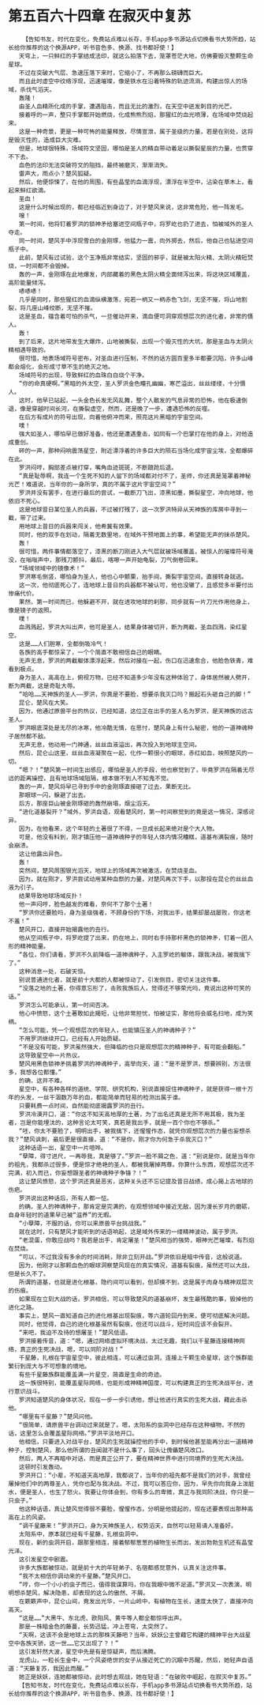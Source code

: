 # 第五百六十四章 在寂灭中复苏
        【告知书友，时代在变化，免费站点难以长存，手机app多书源站点切换看书大势所趋，站长给你推荐的这个换源APP，听书音色多、换源、找书都好使！】
       天穹上，一只鲜红的手掌结成法印，就这么拍落下去，笼罩苍茫大地，仿佛要毁灭整颗生命星球。
       不过在突破大气层、急速压落下来时，它缩小了，不再那么磅礴而巨大。
       而且此时虚空中纹络浮现，迅速璀璨，像是铁水在沿着特殊的轨迹流淌，构建出惊人的场域，杀伐气滔天。
       轰隆！
       由圣人血精所化成的手掌，遭遇阻击，而且无比的激烈，在天空中迸发刺目的光芒。
       接着呼的一声，整只手掌都开始燃烧，化成熊熊烈焰，那猩红的血光喷薄，在场域中焚烧起来。
       这是一种奇景，更是一种可怖的能量释放，尽情宣泄，属于圣级的力量，若是在别处，这将是毁灭性的，造成巨大灾难。
       但是，地球很特殊，场域符文坚固，哪怕是圣人的精血带动着足以撕裂星辰的力量，也贯穿不下去。
       血色的法印无法突破符文的阻挡，最终被磨灭，渐渐消失。
       雷声大，雨点小？楚风狐疑。
       然后，他便惊悚了，在他的周围，有些晶莹的血滴浮现，漂浮在半空中，沾染在草木上，看起来鲜红欲滴。
       圣血！
       这是什么时候出现的，都已经临近到身边了，对于楚风来说，这非常危险，他一阵发毛。
       嗖！
       第一时间，他将钉着罗洪的锁神矛给塞进空间瓶子中，将罗屹也扔了进去，怕被域外的圣人夺走。
       同一时间，楚风手中浮现雪白的金刚琢，他猛力一震，向外掷去，然后，他自己也钻进空间瓶子中。
       此前，楚风有过试验，这个玉净瓶非常结实，坚固的邪乎，就是被太阳火精、太阴火精短焚烧，一时间都不会毁掉。
       轰的一声，金刚琢在此地爆发，内部藏着的黑色太阴火精全面倾泻出来，将这块区域覆盖，高阶能量倾泻。
       哧哧哧！
       几乎是同时，那些猩红的血滴纵横激荡，宛若一柄又一柄赤色飞剑，无坚不摧，将山地割裂，将几座山峰绞断，无坚不摧。
       这是圣血，蕴含着可怕的杀气，一旦催动开来，滴血便可洞穿观想层次的进化者，非常的慑人。
       轰！
       到了后来，这片地带发生大爆炸，山地被撕裂，出现一个毁灭性的大坑，那是圣血与太阴火精相遇导致的。
       很可惜，地表场域符号密布，对圣血进行压制，不然的话方圆百里多半都要沉陷，许多山峰都会熔化，会形成寸草不生的绝灭之地。
       场域符号的出现，导致鲜红的血珠白白烧个干净。
       “你的命真硬啊。”黑暗的外太空，圣人罗洪金色瞳孔幽幽，寒芒溢出，丝丝缕缕，十分慑人。
       这时，他早已站起，一头金色长发无风乱舞，整个人散发的气息异常的恐怖，他在极速倒退，像是穿越时间长河，在撕裂虚空，然而，还是晚了一步，遭遇恐怖的反噬。
       在后方有成片的符号出现，向着他俯冲而来，照亮这片黑暗的宇宙空间。
       噗！
       强大如圣人，哪怕早已做好准备，他还是遭遇重击，如同有一个巴掌打在他的身上，对他造成重创。
       砰的一声，那种闷响震荡星空，附近漂浮着的许多巨大的陨石当场化成宇宙尘埃，全都爆碎在此。
       罗洪闷哼，胸部差点被打穿，嘴角血迹斑斑，不断踉跄后退。
       “真是耻辱啊，我连一个生死不知的人留下的场域都对付不了，圣师，你还真是笼罩着神秘光芒！难道说，当年你的一身所学，真的不属于这片宇宙空间？”
       罗洪并没有罢手，在进行最后的尝试，一截断刀飞出，漆黑如墨，撕裂星空，冲向地球，他依旧不死心。
       这是地球昔日某位圣人的兵器，不过被打残了，这一次罗洪特异从天神族的库房中寻到一截，带了过来。
       用地球上昔日的兵器来闯关，他希冀有效果。
       同时，他的双手在划动，隔着无数里地，在域外干预地面上的事，希望能无声的抹杀楚风。
       轰！
       很可惜，两件事情都落空了，漆黑的断刀刚进入大气层就被场域覆盖，被惊人的璀璨符号淹没，在嗡嗡声中，那残刀颤抖，最后，喀嚓一声开始龟裂，刀气倒卷回来。
       “场域领域中的镜像术！”
       罗洪寒毛倒竖，哪怕身为圣人，他也心中颤栗，抬手间，撕裂宇宙空间，直接转身就逃。
       这一次，他彻底死心了，连地球上昔日的兵器都不被认可，他也没辙了，且感觉多半要付出惨痛代价。
       果然，第一时间而已，他躲避不开，就在进攻地球的刹那，同步就有一片刀光作用他身上，像是镜子的返照。
       噗！
       血溅溅起，罗洪大叫出声，他可是圣人，结果身体被切开，断为两截，圣血四溅，染红星空。
       这是……人们胆寒，全都倒吸冷气！
       各族的高手都惊呆了，一个个简直不敢相信自己的眼睛。
       无声无息，罗洪的两截躯体漂浮起来，然后对接在一起，伤口在迅速愈合，他脸色铁青，难看到极点。
       身为圣人，高高在上，俯视万物，已经不知道多少年没有这种体验了，身体居然被人劈开，断为两截，这是奇耻大辱。
       “哈哈……天神族的圣人——罗洪，你真是不要脸，想要杀我灭口吗？搬起石头砸自己的脚！”
       昆仑，楚风在大笑。
       因为，他通过原兽平台的热议，已经知道，这位正在出手的圣人名为罗洪，是天神族的远古圣人。
       罗洪眼底深处是无尽的冰寒，他冷酷无情，在思忖，楚风身上有什么秘密，他的一道神魂种子居然都不敌。
       无声无息，他动用一门神通，丝丝血液溢出，再次投入到地球主空间。
       然后，昆仑山这里，丝丝血液凝聚在一起，化作一颗很小的眼球，赤红如血，映照楚风的一切。
       “嗯？！”楚风第一时间生出感应，哪怕是圣人的手段，他也察觉到了，毕竟罗洪在隔着无尽远的距离操控，且有地球场域阻隔，根本做不到人不知鬼不觉。
       轰的一声，楚风将早已寻到手中的金刚琢直接砸了过去，果断无比。
       那眼球一闪，躲避了出去。
       后方，那座巨山被金刚琢砸的轰然崩塌，烟尘滔天。
       “进化道基裂开？”域外，罗洪自语，观看楚风时，第一时间察觉到的竟是这一情况，深感诧异。
       因为，在他看来，这个年轻的土著很了不得，一旦成长起来绝对是个大人物。
       可是，他没有料到，刚才镇压他一道神魂种子的年轻人体内情况糟糕，道基布满裂痕，随时会崩溃。
       这让他露出异色。
       轰！
       突然间，楚风周围银光滔天，地球上的场域再次被激活，在焚烧圣血。
       因为，就在刚才，罗洪尝试动用某种血祭的力量，对楚风再次下手，以那投在昆仑的丝丝血液为引子。
       结果导致地球场域反扑！
       他一声闷哼，脸色越发的难看，奈何不了那个土著！
       “罗洪你还要脸吗，身为圣级强者，不顾身份的下场，对我出手，结果却屡战屡败，你这老不羞！”
       楚风开口，直接开始揭露他的丑行。
       他从空间瓶子中，将罗屹提了出来，扔在地上，同时右手持那杆黑色的锁神矛，钉着一团人形的精神能量。
       “各位，你们请看，罗洪不久前降临一道神魂种子，入主罗屹的躯体，跟我决战，被我擒下了。”
       这种消息一处，石破天惊。
       别说普通进化者，就是前十大都的人都被惊动了，引发侧目，密切关注这件事。
       “没落之地的土著，你得意忘形了，击败我族后人，觉得还不够荣光吗，竟说出这种可笑的话。”
       罗洪怎么可能承认，第一时间否决。
       他心中愤怒，这个土著敢如此揭短，让他非常担忧，怕被证实，那他将会威名扫地，成为笑柄。
       “怎么可能，凭一个观想层次的年轻人，也能镇压圣人的神魂种子？”
       不用罗洪继续开口，已经有人开始质疑。
       “不是没有可能，罗洪虽然强大，但降临的也只是观想层次的精神种子，有可能会翻船。”
       这导致星空中一片热议。
       楚风用黑色锁神矛挑着罗洪的神魂种子，高举向天，道：“是不是罗洪，想要辨别，方法很多，我想各位都懂。”
       的确，这并不难。
       星空中，有各种各样的道统、学院、研究机构，别说直接捉住神魂种子，就是获得一根十万年的头发，一丝干涸数万年的血，都能简单而轻易的检测出属于谁。
       只要耗费一点时间，自然能彻底揭露罗洪的丑行。
       罗洪冷漠开口，道：“你这不知天高地厚的土著，为了出名还真是无所不用其极，我为圣者，岂是你能埋汰的，这种言论太可笑，真若是我出手，就是一百个你也不够杀。”
       “呸，你太不要脸了，明明出手，被我擒下，还惺惺作态，就凭你观想层次的力量也妄想杀我？”楚风讽刺，最后更是很直接，道：“不是你，刚才你为何急于杀我灭口？”
       这种话语一出，星空中一片喧哗。
       “孽障，得寸进尺，一再辱我，真是够了。”罗洪一脸不屑之色，道：“别说是你，就是当年你的祖先，我都杀过很多，便是惊才绝艳的圣人，都被我屠掉两尊。你算什么东西，观想层次还不完满，初入而已，你妄想跟圣者的神魂种子争锋？！”
       这让楚风愤怒，这个罗洪还真是恶劣，这种关头还不忘记提及昔日战绩，成心揭上古地球的伤疤。
       罗洪说出这种话后，所有人都一怔。
       的确，圣人的神魂种子，那肯定是完满的，在观想领域中接近无敌，因为漫长岁月的磨砺，自身年轻时的道果早已被“滋养”的无暇。
       “小孽障，不服的话，你可以来原兽平台挑战我。”
       就在这时，只有楚风才能听到的话语响起，这是域外传来的一缕精神波动，属于罗洪。
       “老混蛋，你敢应战吗？我若是出手，肯定屠圣！”楚风相当的强势，眼神光芒璀璨，有烈焰在焚烧。
       “可以，不过我没有多余的时间消耗，除非立刻开战。”罗洪依旧是暗中传音，这般说道。
       因为，他刚才以那颗血色的眼球洞察楚风现在的真实情况，道基有裂痕，虽然还可以大战，但是长久不了。
       所谓的道基，也就是进化根基，隐约间可以看到，但却摸不到，这是属于肉身与精神双层次的伤痕。
       如果现在立刻大战的话，罗洪相信，可以导致楚风的道基崩坏，发生最残酷的事，毁掉他的进化之路。
       事实上，楚风一直知道自己的进化根基出现裂痕，等六道轮回丹到来，便可彻底解决问题。
       同时，他觉得，自己的进化根基虽然有裂痕，但还可以战斗，短时间应该不会裂开。
       “来吧，我迫不及待的想屠圣！”楚风低语。
       罗洪接着传音，道：“嗯，通过网络虚拟环境决战，太过无趣，我们以千星藤连接精神网络，真正的生死决战，嗯，可以同阶对战！”
       千星藤，扎根在宇宙星空中，彼此相连，可以通过虫洞，连接上千颗生命星球，这个族群能繁衍到庞大与不可想象的境地。
       有些千星藤族群能覆盖满一片星空，简直是生命的奇迹。
       这一族很特别，能覆盖星际网络，也能形成神精神国度，可以构建真正的生死决战平台，进行意识战斗。
       罗洪知道楚风的身体状况，现在一步一步引诱他，想让他进行真实的生死大战，藉此击杀他。
       “哪里有千星藤？”楚风问他。
       “很简单，请原兽平台调动过来就是了。嗯，太阳系的虫洞中已经存在这种植物，不然的话，这里怎么会覆盖星际网络。”罗洪平淡地开口。
       他相信，只要进入对战平台，楚风的生死就操控他的手中，到时候他甚至能再分出一道精神种子，控制楚风，那么他所谓的丑闻就不是什么事了，回头让傀儡楚风改口。
       然后，两人不再暗中对话，而是真正公开了，要在精神世界中进行同境界的生死大决战。
       这顿时引发轰动。
       罗洪开口：“小辈，不知道天高地厚，我都说了，当年你的祖先都不是我们的对手，我曾经屠掉他们中的两尊圣人，凭你也配与我决战。不过，我可以答应你，因为，早先你向我身上泼脏水，便是圣人，也生了怒火。我要让你体会到，你有多么的卑微，真正与我同阶决战，你只是一只虫子。”
       他这种话语，真让楚风觉得很不要脸，惺惺作态，分明是他提起的，现在还要表现出那种高高在上的风姿。
       “调千星藤来！”罗洪开口，身为天神族圣人，权势滔天，自然可以轻易请人准备好。
       太阳系中，原本就已经有千星藤，扎根虫洞中。
       现在，新的虫洞开启，跟那里相连，接着郁郁葱葱的植物生长而出，发出勃勃生机还有晶莹光泽。
       这引发星空中剧震。
       许多大族都被惊动，就是前十大的年轻弟子、名宿都感觉意外，认真关注这件事。
       “我不太相信你调动来的千星藤。”楚风开口。
       “哼，你一个小小的虫子而已，值得我谋算吗，你在我眼中微不足道。”罗洪又一次表演，明明想杀楚风，解决隐患，却表现的这么的傲然、不屑。
       在簌簌声中，昆仑山间，竟发出光华，一片山岭中，有植物在生长，速度太快了，直接冲向高天。
       “这是……”大黑牛、东北虎、欧阳风、黄牛等人都全都惊呼出声。
       那是一株暗金色的藤蔓，长势迅猛，冲上苍穹，太突然了。
       “天啊，这该不会是地球上古的那株天藤吧？当年，妖妖公主曾藉它构建的精神平台大战星空中各族天骄，这一世……它又出现了？！”
       这引发轩然大波，星空中先是有是惊疑声，而后沸腾。
       龙虎山，一粒长生金中，一个风姿绝世的女子从接近死亡的沉眠中苏醒，然后，她轻声自语道：“天藤复苏，我因此而醒。”
       她正是妖妖，连她都被惊动，此时想去观战，她在轻语：“在破败中崛起，在寂灭中复苏。”
       【告知书友，时代在变化，免费站点难以长存，手机app多书源站点切换看书大势所趋，站长给你推荐的这个换源APP，听书音色多、换源、找书都好使！】